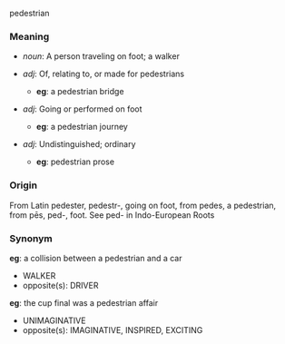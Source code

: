 pedestrian
### Meaning
+ _noun_: A person traveling on foot; a walker

+ _adj_: Of, relating to, or made for pedestrians
    + __eg__: a pedestrian bridge
+ _adj_: Going or performed on foot
    + __eg__: a pedestrian journey
+ _adj_: Undistinguished; ordinary
    + __eg__: pedestrian prose

### Origin

From Latin pedester, pedestr-, going on foot, from pedes, a pedestrian, from pēs, ped-, foot. See ped- in Indo-European Roots

### Synonym

__eg__: a collision between a pedestrian and a car

+ WALKER
+ opposite(s): DRIVER

__eg__: the cup final was a pedestrian affair

+ UNIMAGINATIVE
+ opposite(s): IMAGINATIVE, INSPIRED, EXCITING


